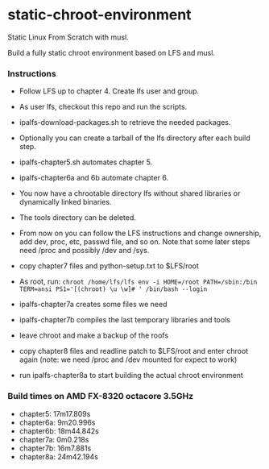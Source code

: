 # static-chroot-environment

Static Linux From Scratch with musl.  

Build a fully static chroot environment based on LFS and musl.  

### Instructions

* Follow LFS up to chapter 4. Create lfs user and group.
* As user lfs, checkout this repo and run the scripts.
* ipalfs-download-packages.sh to retrieve the needed packages.
* Optionally you can create a tarball of the lfs directory after each build step.
* ipalfs-chapter5.sh automates chapter 5.
* ipalfs-chapter6a and 6b automate chapter 6.
* You now have a chrootable directory lfs without shared libraries or dynamically linked binaries.
* The tools directory can be deleted.
* From now on you can follow the LFS instructions and change ownership, add dev, proc, etc, passwd file, and so on. Note that some later steps need /proc and possibly /dev and /sys.

* copy chapter7 files and python-setup.txt to $LFS/root
* As root, run: ``chroot /home/lfs/lfs env -i HOME=/root PATH=/sbin:/bin TERM=ansi PS1='[(chroot) \u \w]# ' /bin/bash --login``
* ipalfs-chapter7a creates some files we need
* ipalfs-chapter7b compiles the last temporary libraries and tools
* leave chroot and make a backup of the roofs

* copy chapter8 files and readline patch to $LFS/root and
enter chroot again (note: we need /proc and /dev mounted for expect to work)
* run ipalfs-chapter8a to start building the actual chroot environment

### Build times on AMD FX-8320 octacore 3.5GHz

* chapter5: 17m17.809s
* chapter6a: 9m20.996s
* chapter6b: 18m44.842s
* chapter7a: 0m0.218s
* chapter7b: 16m7.881s
* chapter8a: 24m42.194s 
